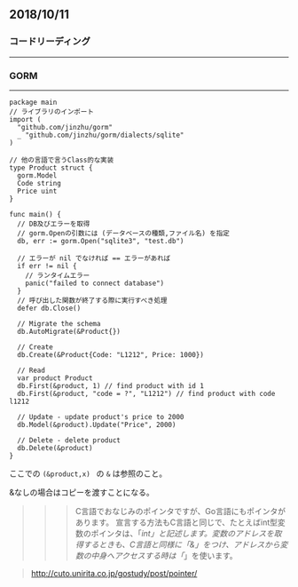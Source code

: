 ## 2018/10/11
### コードリーディング

---

### GORM

___


```
package main
// ライブラリのインポート
import (
  "github.com/jinzhu/gorm"
  _ "github.com/jinzhu/gorm/dialects/sqlite"
)

// 他の言語で言うClass的な実装
type Product struct {
  gorm.Model
  Code string
  Price uint
}

func main() {
  // DB及びエラーを取得
  // gorm.Openの引数には (データベースの種類,ファイル名) を指定 
  db, err := gorm.Open("sqlite3", "test.db")
 
  // エラーが nil でなければ == エラーがあれば
  if err != nil {
    // ランタイムエラー
    panic("failed to connect database")
  }
  // 呼び出した関数が終了する際に実行すべき処理
  defer db.Close()

  // Migrate the schema
  db.AutoMigrate(&Product{})

  // Create
  db.Create(&Product{Code: "L1212", Price: 1000})

  // Read
  var product Product
  db.First(&product, 1) // find product with id 1
  db.First(&product, "code = ?", "L1212") // find product with code l1212

  // Update - update product's price to 2000
  db.Model(&product).Update("Price", 2000)

  // Delete - delete product
  db.Delete(&product)
}
```

ここでの `(&product,x) ` の `&` は参照のこと。

&なしの場合はコピーを渡すことになる。

>>> C言語でおなじみのポインタですが、Go言語にもポインタがあります。 宣言する方法もC言語と同じで、たとえばint型変数のポインタは、「*int」と記述します。変数のアドレスを取得するときも、C言語と同様に「&」をつけ、アドレスから変数の中身へアクセスする時は「*」を使います。

> http://cuto.unirita.co.jp/gostudy/post/pointer/


